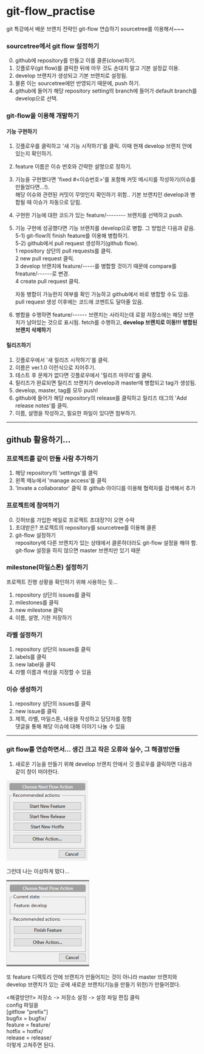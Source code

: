 # git-flow_practise
git 특강에서 배운 브랜치 전략인 git-flow 연습하기
sourcetree를 이용해서~~~

### sourcetree에서 git flow 설정하기

0) github에 repository를 만들고 이를 클론(clone)하기.<br/>
1) 깃플로우(git flow)를 클릭한 뒤에 아무 것도 손대지 말고 기본 설정값 이용.<br/>
2) develop 브랜치가 생성되고 기본 브랜치로 설정됨.<br/>
3) 물론 이는 sourcetree에만 반영되기 때문에, push 하기.<br/>
4) github에 들어가 해당 repository setting의 branch에 들어가 default branch를 develop으로 선택.<br/>


### git-flow을 이용해 개발하기
#### 기능 구현하기

1) 깃플로우를 클릭하고 '새 기능 시작하기'를 클릭. 이때 현재 develop 브랜치 안에 있는지 확인하기.<br/>
2) feature 이름은 이슈 번호와 간략한 설명으로 정하기.<br/>
3) 기능을 구현했다면 'fixed #<이슈번호>'를 포함해 커밋 메시지를 작성하기(이슈를 만들었다면...!).<br/>
해당 이슈와 관련된 커밋이 무엇인지 확인하기 위함.. 기본 브랜치인 develop과 병합될 때 이슈가 자동으로 닫힘.<br/>
4) 구현한 기능에 대한 코드가 있는 feature/-------- 브랜치를 선택하고 push.<br/>
5) 기능 구현에 성공했다면 기능 브랜치를 develop으로 병합. 그 방법은 다음과 같음.<br/>
5-1) git-flow의 finish feature를 이용해 병합하기.<br/>
5-2) github에서 pull request 생성하기(github flow).<br/>
   1 repository 상단의 pull requests를 클릭.<br/>
   2 new pull request 클릭.<br/>
   3 develop 브랜치에 feature/-----를 병합할 것이기 때문에 compare를 freature/------로 변경.<br/>
   4 create pull request 클릭.<br/>

   자동 병합이 가능한지 여부를 확인 가능하고 github에서 바로 병합할 수도 있음.<br/>
   pull request 생성 이후에는 코드에 코멘트도 달아줄 있음.<br/>
6) 병합을 수행하면 feature/------ 브랜치는 사라지는데 로컬 저장소에는 해당 브랜치가 남아있는 것으로 표시됨. fetch를 수행하고, <strong>develop 브랜치로 이동!!! 병합된 브랜치 삭제하기</strong><br/>

#### 릴리즈하기
1) 깃플로우에서 '새 릴리즈 시작하기'를 클릭.<br/>
2) 이름은 ver.1.0 이런식으로 지어주기.<br/>
3) 테스트 후 문제가 없다면 깃플로우에서 '릴리즈 마무리'를 클릭.<br/>
4) 릴리즈가 완료되면 릴리즈 브랜치가 develop과 master에 병합되고 tag가 생성됨.<br/>
5) develop, master, tag를 모두 push!<br/>
6) github에 들어가 해당 repository의 release를 클릭하고 릴리즈 태그의 'Add release notes'를 클릭.<br/>
7) 이름, 설명을 작성하고, 필요한 파일이 있다면 첨부하기.<br/>

--------------------------------------------------------------------------------------------------------

## github 활용하기...

### 프로젝트를 같이 만들 사람 추가하기

1) 해당 repository의 'settings'를 클릭<br/>
2) 왼쪽 메뉴에서 'manage access'를 클릭<br/>
3) 'Invate a collaborator' 클릭 후 github 아이디를 이용해 협력자를 검색해서 추가<br/>


### 프로젝트에 참여하기

0) 깃허브를 가입한 메일로 프로젝트 초대장?이 오면 수락
1) 초대받은? 프로젝트의 repository를 sourcetree를 이용해 클론<br/>
2) git-flow 설정하기<br/>
   repository에 다른 브랜치가 있는 상태에서 클론하더라도 git-flow 설정을 해야 함.<br/>
   git-flow 설정을 하지 않으면 master 브랜치만 있기 때문<br/>
   

### milestone(마일스톤) 설정하기
프로젝트 진행 상황을 확인하기 위해 사용하는 듯...<br/>

1) repository 상단의 issues를 클릭<br/>
2) milestones를 클릭<br/>
3) new milestone 클릭<br/>
4) 이름, 설명, 기한 저장하기<br/>


### 라벨 설정하기

1) repository 상단의 issues를 클릭<br/>
2) labels를 클릭<br/>
3) new label을 클릭<br/>
4) 라벨 이름과 색상을 지정할 수 있음<br/>


### 이슈 생성하기
1) repository 상단의 issues를 클릭<br/>
2) new issue를 클릭<br/>
3) 제목, 라벨, 마일스톤, 내용을 작성하고 담당자를 정함<br/>
   댓글을 통해 해당 이슈에 대해 이야기 나눌 수 있음

----------------------------------------------------------------------------------

### git flow를 연습하면서... 생긴 크고 작은 오류와 실수, 그 해결방안들

1) 새로운 기능을 만들기 위해 develop 브랜치 안에서 깃 플로우를 클릭하면 다음과 같이 창이 떠야한다.<br/>

![image1](./img/normal.PNG)

그런데 나는 이상하게 떴다...<br/>

![image1](./img/error.PNG)

또 feature 디렉토리 안에 브랜치가 만들어지는 것이 아니라 master 브랜치와 develop 브랜치가 있는 곳에 새로운 브랜치(기능을 만들기 위한)가 만들어졌다. 

<해결방안!!>
저장소 -> 저장소 설정 -> 설정 파일 편집 클릭<br/>
config 파일을<br/>
[gitflow "prefix"]<br/>
bugfix = bugfix/<br/>
feature = feature/<br/>
hotfix = hotfix/<br/>
release = release/<br/>
이렇게 고쳐주면 된다.<br/>

